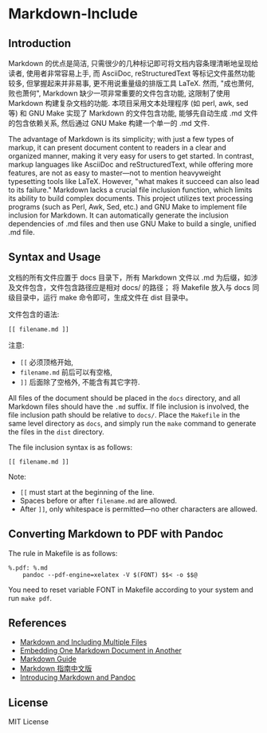 # Markdown-Include

## Introduction

Markdown 的优点是简洁, 只需很少的几种标记即可将文档内容条理清晰地呈现给读者, 使用者非常容易上手, 而 AsciiDoc, reStructuredText 等标记文件虽然功能较多, 但掌握起来并非易事, 更不用说重量级的排版工具 LaTeX. 然而, "成也萧何, 败也萧何", Markdown 缺少一项非常重要的文件包含功能, 这限制了使用 Markdown 构建复杂文档的功能. 本项目采用文本处理程序 (如 perl, awk, sed 等) 和 GNU Make 实现了 Markdown 的文件包含功能, 能够先自动生成 .md 文件的包含依赖关系, 然后通过 GNU Make 构建一个单一的 .md 文件.

The advantage of Markdown is its simplicity; with just a few types of markup, it can present document content to readers in a clear and organized manner, making it very easy for users to get started. In contrast, markup languages like AsciiDoc and reStructuredText, while offering more features, are not as easy to master—not to mention heavyweight typesetting tools like LaTeX. However, "what makes it succeed can also lead to its failure." Markdown lacks a crucial file inclusion function, which limits its ability to build complex documents. This project utilizes text processing programs (such as Perl, Awk, Sed, etc.) and GNU Make to implement file inclusion for Markdown. It can automatically generate the inclusion dependencies of .md files and then use GNU Make to build a single, unified .md file.

## Syntax and Usage

文档的所有文件应置于 docs 目录下，所有 Markdown 文件以 .md 为后缀，如涉及文件包含，文件包含路径应是相对 docs/ 的路径； 将 Makefile 放入与 docs 同级目录中，运行 make 命令即可，生成文件在 dist 目录中。

文件包含的语法:

```
[[ filename.md ]]
```

注意: 
- `[[` 必须顶格开始, 
- `filename.md` 前后可以有空格, 
- `]]` 后面除了空格外, 不能含有其它字符.

All files of the document should be placed in the `docs` directory, and all Markdown files should have the `.md` suffix. If file inclusion is involved, the file inclusion path should be relative to `docs/`. Place the `Makefile` in the same level directory as `docs`, and simply run the `make` command to generate the files in the `dist` directory.

The file inclusion syntax is as follows:  

```
[[ filename.md ]]
```

Note:  
- `[[` must start at the beginning of the line.  
- Spaces before or after `filename.md` are allowed.  
- After `]]`, only whitespace is permitted—no other characters are allowed.

## Converting Markdown to PDF with Pandoc

The rule in Makefile is as follows:

```
%.pdf: %.md
	pandoc --pdf-engine=xelatex -V $(FONT) $$< -o $$@
```

You need to reset variable FONT in Makefile according to your system and run `make pdf`.

## References

- [Markdown and Including Multiple Files](https://stackoverflow.com/questions/4779582/markdown-and-including-multiple-files)
- [Embedding One Markdown Document in Another](https://stackoverflow.com/questions/18438907/embedding-one-markdown-document-in-another)
- [Markdown Guide](https://www.markdownguide.org/)
- [Markdown 指南中文版](https://www.markdown.xyz/)
- [Introducing Markdown and Pandoc](https://github.com/Apress/introducing-markdown-and-pandoc)

## License

MIT License